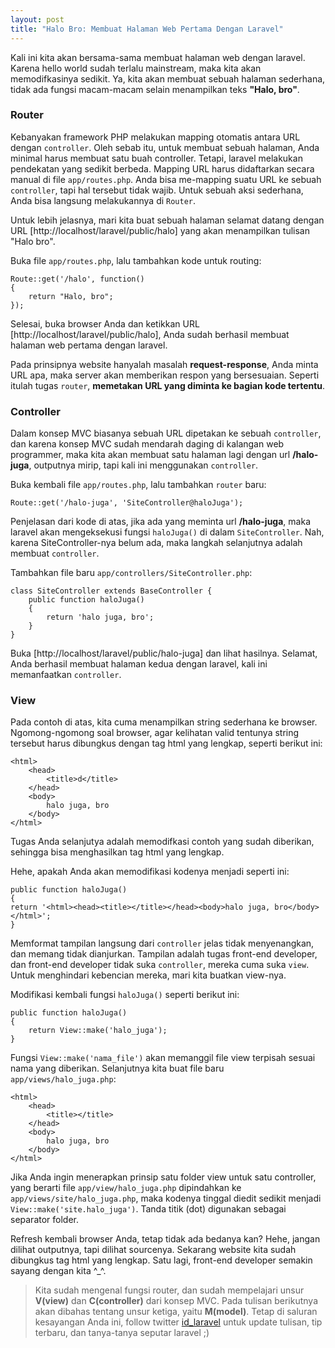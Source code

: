 ```yaml
---
layout: post
title: "Halo Bro: Membuat Halaman Web Pertama Dengan Laravel"
---
```


Kali ini kita akan bersama-sama membuat halaman web dengan laravel. Karena hello world sudah terlalu mainstream, maka kita akan memodifkasinya sedikit. Ya, kita akan membuat sebuah halaman sederhana, tidak ada fungsi macam-macam selain menampilkan teks
**"Halo, bro"**.

### Router

Kebanyakan framework PHP melakukan mapping otomatis antara URL dengan `controller`. Oleh sebab itu, untuk membuat sebuah halaman, Anda minimal harus membuat satu buah controller. Tetapi, laravel melakukan pendekatan yang sedikit berbeda. Mapping URL harus didaftarkan secara manual di file `app/routes.php`. Anda bisa me-mapping suatu URL ke sebuah `controller`, tapi hal tersebut tidak wajib. Untuk sebuah aksi sederhana, Anda bisa langsung melakukannya di `Router`.

Untuk lebih jelasnya, mari kita buat sebuah halaman selamat datang dengan URL [http://localhost/laravel/public/halo] yang akan menampilkan tulisan "Halo bro".

Buka file `app/routes.php`, lalu tambahkan kode untuk routing:


    Route::get('/halo', function()
    {
        return "Halo, bro";
    });

Selesai, buka browser Anda dan ketikkan URL [http://localhost/laravel/public/halo], Anda sudah berhasil membuat halaman web pertama dengan laravel.

Pada prinsipnya website hanyalah masalah **request-response**, Anda minta URL apa, maka server akan memberikan respon yang bersesuaian. Seperti itulah tugas `router`, **memetakan URL yang diminta ke bagian kode tertentu**.

### Controller

Dalam konsep MVC biasanya sebuah URL dipetakan ke sebuah `controller`, dan karena konsep MVC sudah mendarah daging di kalangan web programmer, maka kita akan membuat satu halaman lagi dengan url **/halo-juga**, outputnya mirip, tapi kali ini menggunakan `controller`.

Buka kembali file `app/routes.php`, lalu tambahkan `router` baru:

    Route::get('/halo-juga', 'SiteController@haloJuga');


Penjelasan dari kode di atas, jika ada yang meminta url **/halo-juga**, maka laravel akan mengeksekusi fungsi `haloJuga()` di dalam `SiteController`. Nah, karena SiteController-nya belum ada, maka langkah selanjutnya adalah membuat `controller`.

Tambahkan file baru `app/controllers/SiteController.php`:

    class SiteController extends BaseController {
        public function haloJuga()
        {
            return 'halo juga, bro';
        }
    }

Buka [http://localhost/laravel/public/halo-juga] dan lihat hasilnya. Selamat, Anda berhasil membuat halaman kedua dengan laravel, kali ini memanfaatkan `controller`.

### View

Pada contoh di atas, kita cuma menampilkan string sederhana ke browser. Ngomong-ngomong soal browser, agar kelihatan valid tentunya string tersebut harus dibungkus dengan tag html yang lengkap, seperti berikut ini:

    <html>
        <head>
            <title>d</title>
        </head>
        <body>
            halo juga, bro
        </body>
    </html>


Tugas Anda selanjutya adalah memodifkasi contoh yang sudah diberikan, sehingga bisa menghasilkan tag html yang lengkap.

Hehe, apakah Anda akan memodifikasi kodenya menjadi seperti ini:

    public function haloJuga()
    {
    return '<html><head><title></title></head><body>halo juga, bro</body></html>';
    }

Memformat tampilan langsung dari `controller` jelas tidak menyenangkan, dan memang tidak dianjurkan. Tampilan adalah tugas front-end developer, dan front-end developer tidak suka `controller`, mereka cuma suka `view`. Untuk menghindari kebencian mereka, mari kita buatkan view-nya.

Modifikasi kembali fungsi `haloJuga()` seperti berikut ini:

    public function haloJuga()
    {
    	return View::make('halo_juga');
    }

Fungsi `View::make('nama_file')` akan memanggil file view terpisah sesuai nama yang diberikan. Selanjutnya kita buat file baru `app/views/halo_juga.php`:

    <html>
        <head>
            <title></title>
        </head>
        <body>
            halo juga, bro
        </body>
    </html>

Jika Anda ingin menerapkan prinsip satu folder view untuk satu controller, yang berarti file `app/view/halo_juga.php` dipindahkan ke `app/views/site/halo_juga.php`, maka kodenya tinggal diedit sedikit menjadi `View::make('site.halo_juga')`. Tanda titik (dot) digunakan sebagai separator folder.

Refresh kembali browser Anda, tetap tidak ada bedanya kan? Hehe, jangan dilihat outputnya, tapi dilihat sourcenya. Sekarang website kita sudah dibungkus tag html yang lengkap. Satu lagi, front-end developer semakin sayang dengan kita ^_^.

> Kita sudah mengenal fungsi router, dan sudah mempelajari unsur **V(view)** dan **C(controller)** dari konsep MVC. Pada tulisan berikutnya akan dibahas tentang unsur ketiga, yaitu **M(model)**. Tetap di saluran kesayangan Anda ini, follow twitter [id_laravel](http://twitter.com/id_laravel) untuk update tulisan, tip terbaru, dan tanya-tanya seputar laravel ;)

